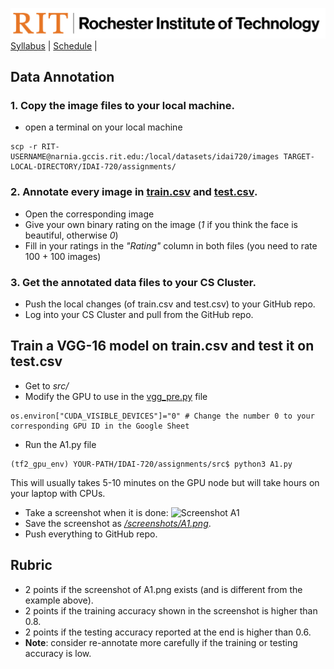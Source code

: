 [<img width=900 src="../img/title.png?raw=yes">](../README.md)   
[Syllabus](../README.md) |
[Schedule](../schedule.md) |

## Data Annotation

### 1. Copy the image files to your local machine.
- open a terminal on your local machine
```
scp -r RIT-USERNAME@narnia.gccis.rit.edu:/local/datasets/idai720/images TARGET-LOCAL-DIRECTORY/IDAI-720/assignments/
```

### 2. Annotate every image in [train.csv](data/train.csv) and [test.csv](data/test.csv).
- Open the corresponding image
- Give your own binary rating on the image (_1_ if you think the face is beautiful, otherwise _0_)
- Fill in your ratings in the _"Rating"_ column in both files (you need to rate 100 + 100 images)

### 3. Get the annotated data files to your CS Cluster.
- Push the local changes (of train.csv and test.csv) to your GitHub repo.
- Log into your CS Cluster and pull from the GitHub repo.

## Train a VGG-16 model on train.csv and test it on test.csv
- Get to _src/_
- Modify the GPU to use in the [vgg_pre.py](src/vgg_pre.py) file
```
os.environ["CUDA_VISIBLE_DEVICES"]="0" # Change the number 0 to your corresponding GPU ID in the Google Sheet
```
- Run the A1.py file
```
(tf2_gpu_env) YOUR-PATH/IDAI-720/assignments/src$ python3 A1.py
```
This will usually takes 5-10 minutes on the GPU node but will take hours on your laptop with CPUs.
- Take a screenshot when it is done:
![Screenshot A1](screenshots/A1.png)
- Save the screenshot as [_/screenshots/A1.png_](screenshots/A1.png).
- Push everything to GitHub repo.

## Rubric
- 2 points if the screenshot of A1.png exists (and is different from the example above).
- 2 points if the training accuracy shown in the screenshot is higher than 0.8.
- 2 points if the testing accuracy reported at the end is higher than 0.6.
- **Note**: consider re-annotate more carefully if the training or testing accuracy is low.
 

